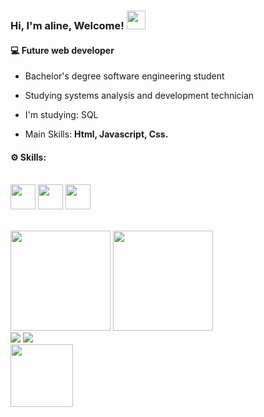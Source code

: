 
<h3 ><strong> Hi, I'm aline, Welcome! </strong><img src="https://media.giphy.com/media/hvRJCLFzcasrR4ia7z/giphy.gif" width="30px"></h3>
<h4>💻 Future web developer </h4>

- <p> Bachelor's degree software engineering student </p>
- <p> Studying systems analysis and development technician</p>
- <p> I'm studying: SQL</p>
- <p> Main Skills: <strong> Html, Javascript, Css.</strong><br></p>
<h4>⚙️ Skills:</h4>
 <div>
  <div style="display: inline_block"></br>
  <img align="center" height="40cm" widht="50cm" src="https://cdn.jsdelivr.net/gh/devicons/devicon/icons/javascript/javascript-original.svg" />
  <img align="center" height="40cm" widht="50cm" src="https://cdn.jsdelivr.net/gh/devicons/devicon/icons/html5/html5-original-wordmark.svg" />
  <img align="center" height=40cm widht="40cm" src="https://cdn.jsdelivr.net/gh/devicons/devicon/icons/css3/css3-original-wordmark.svg" /> 
       </div>
  </br></br>

<div style="display: inline_block">
     <a ref="https://github.com/alinecoelhooo">
    <img height="160cm" src="https://github-readme-stats.vercel.app/api?username=alinecoelhooo&show_icons=true&theme=tokyonight&include_all_commits=true&count_private=true"/>
       <img height="160cm" src="https://github-readme-stats.vercel.app/api/top-langs/?username=alinecoelhooo&layout=compact&langs_count=168theme=tokyonigth"/>

     
 <div >
  <a href="https://www.linkedin.com/in/aline-mota-74202715a" targed="_blank"><img src="https://img.shields.io/badge/LinkedIn-0077B5?style=for-the-badge&logo=linkedin&logoColor=white"></a>
  <a href="https://www.facebook.com/aline.coelho.39750" targed="_blank"><img src="https://img.shields.io/badge/Facebook-1877F2?style=for-the-badge&logo=facebook&logoColor=white"></a> </br>
     <img align="rigth" src="https://cdn.discordapp.com/attachments/764197435290812436/970028382106562591/ezgif.com-gif-maker_2.gif" heigth="100cm" width="100cm"  >
     </div>
     


 
    
